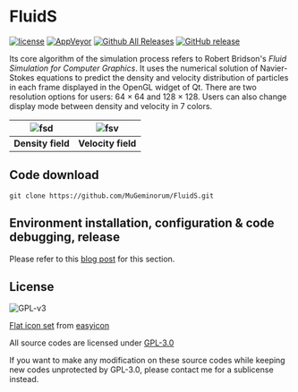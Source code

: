 ﻿# FluidS

[![license](https://img.shields.io/github/license/MuGeminorum/FluidS.svg)](https://www.gnu.org/licenses/gpl-3.0.en.html)
[![AppVeyor](https://img.shields.io/appveyor/ci/MuGeminorum/FluidS.svg?logo=appveyor)](https://ci.appveyor.com/project/MuGeminorum/FluidS)
[![Github All Releases](https://img.shields.io/github/downloads/MuGeminorum/FluidS/total.svg)](https://github.com/MuGeminorum/FluidS/releases)
[![GitHub release](https://img.shields.io/github/release/MuGeminorum/FluidS.svg)](https://github.com/MuGeminorum/FluidS/releases/latest)

Its core algorithm of the simulation process refers to Robert Bridson's <i>Fluid Simulation for Computer Graphics</i>. It uses the numerical solution of Navier-Stokes equations to predict the density and velocity distribution of particles in each frame displayed in the OpenGL widget of Qt. There are two resolution options for users: 64 × 64 and 128 × 128. Users can also change display mode between density and velocity in 7 colors.

| ![fsd](https://user-images.githubusercontent.com/20459298/233125917-4eb82aec-a305-4e92-8bb7-88fb5f52d775.PNG) | ![fsv](https://user-images.githubusercontent.com/20459298/233125957-1e9ed77d-85f5-40a5-873d-86efc9adba2f.PNG) |
| :-----------------------------------------------------: | :-----------------------------------------------------: |
|                    **Density field**                    |                   **Velocity field**                    |

## Code download
```
git clone https://github.com/MuGeminorum/FluidS.git
```

## Environment installation, configuration & code debugging, release
Please refer to this [blog post](https://www.cnblogs.com/MuGeminorum/p/17017063.html) for this section.

## License

![GPL-v3](https://www.gnu.org/graphics/gplv3-127x51.png)

[Flat icon set](./SmokeSimulation/Resources/Fluid_48px.ico) from [easyicon](https://www.easyicon.cc/)

All source codes are licensed under [GPL-3.0](https://opensource.org/licenses/GPL-3.0)

If you want to make any modification on these source codes while keeping new codes unprotected by GPL-3.0, please contact me for a sublicense instead.
